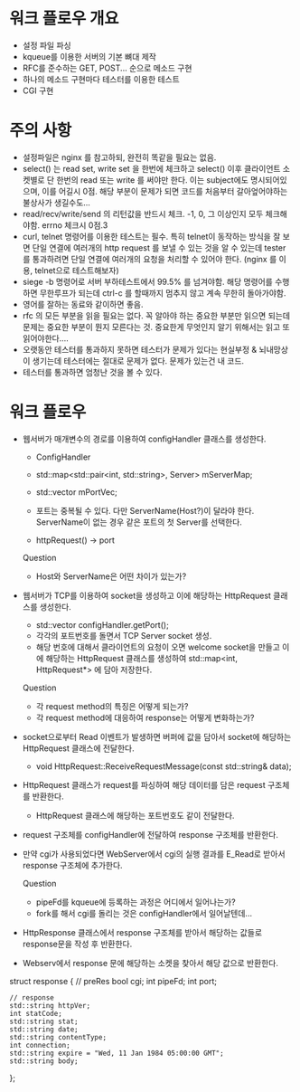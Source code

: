 # 워크 플로우 개요
- 설정 파일 파싱
- kqueue를 이용한 서버의 기본 뼈대 제작
- RFC를 준수하는 GET, POST... 순으로 메소드 구현
- 하나의 메소드 구현마다 테스터를 이용한 테스트
- CGI 구현

# 주의 사항
- 설정파일은 nginx 를 참고하되, 완전히 똑같을 필요는 없음.
- select() 는 read set, write set 을 한번에 체크하고 select() 이후 클라이언트 소켓별로 단 한번의 read 또는 write 를 써야만 한다. 이는 subject에도 명시되어있으며, 이를 어길시 0점. 해당 부분이 문제가 되면 코드를 처음부터 갈아엎어야하는 불상사가 생길수도...
- read/recv/write/send 의 리턴값을 반드시 체크. -1, 0, 그 이상인지 모두 체크해야함. errno 체크시 0점.3
- curl, telnet 명령어를 이용한 테스트는 필수. 특히 telnet이 동작하는 방식을 잘 보면 단일 연결에 여러개의 http request 를 보낼 수 있는 것을 알 수 있는데 tester 를 통과하려면 단일 연결에 여러개의 요청을 처리할 수 있어야 한다. (nginx 를 이용, telnet으로 테스트해보자)
- siege -b 명령어로 서버 부하테스트에서 99.5% 를 넘겨야함. 해당 명령어를 수행하면 무한루프가 되는데 ctrl-c 를 할때까지 멈추지 않고 계속 무한히 돌아가야함.
- 영어를 잘하는 동료와 같이하면 좋음.
- rfc 의 모든 부분을 읽을 필요는 없다. 꼭 알아야 하는 중요한 부분만 읽으면 되는데 문제는 중요한 부분이 뭔지 모른다는 것. 중요한게 무엇인지 알기 위해서는 읽고 또 읽어야한다....
- 오랫동안 테스터를 통과하지 못하면 테스터가 문제가 있다는 현실부정 & 뇌내망상이 생기는데 테스터에는 절대로 문제가 없다. 문제가 있는건 내 코드.
- 테스터를 통과하면 엄청난 것을 볼 수 있다.

# 워크 플로우
- 웹서버가 매개변수의 경로를 이용하여 configHandler 클래스를 생성한다.
    - ConfigHandler
    - std::map<std::pair<int, std::string>, Server> mServerMap;
    - std::vector<int> mPortVec;
    - 포트는 중복될 수 있다. 다만 ServerName(Host?)이 달라야 한다. ServerName이 없는 경우 같은 포트의 첫 Server를 선택한다.

    - httpRequest() -> port

    Question
    - Host와 ServerName은 어떤 차이가 있는가?
- 웹서버가 TCP를 이용하여 socket을 생성하고 이에 해당하는 HttpRequest 클래스를 생성한다.
    - std::vector<int> configHandler.getPort();
    - 각각의 포트번호를 돌면서 TCP Server socket 생성.
    - 해당 번호에 대해서 클라이언트의 요청이 오면 welcome socket을 만들고 이에 해당하는 HttpRequest 클래스를 생성하여 std::map<int, HttpRequest*> 에 담아 저장한다.

    Question
    - 각 request method의 특징은 어떻게 되는가?
    - 각 request method에 대응하여 response는 어떻게 변화하는가?
- socket으로부터 Read 이벤트가 발생하면 버퍼에 값을 담아서 socket에 해당하는 HttpRequest 클래스에 전달한다.
    - void HttpRequest::ReceiveRequestMessage(const std::string& data);
- HttpRequest 클래스가 request를 파싱하여 해당 데이터를 담은 request 구조체를 반환한다.
    - HttpRequest 클래스에 해당하는 포트번호도 같이 전달한다.
- request 구조체를 configHandler에 전달하여 response 구조체를 반환한다.
- 만약 cgi가 사용되었다면 WebServer에서 cgi의 실행 결과를 E_Read로 받아서  response 구조체에 추가한다.
    
    Question
    - pipeFd를 kqueue에 등록하는 과정은 어디에서 일어나는가?
    - fork를 해서 cgi를 돌리는 것은 configHandler에서 일어날텐데...
- HttpResponse 클래스에서 response 구조체를 받아서 해당하는 값들로 response문을 작성 후 반환한다.
- Webserv에서 response 문에 해당하는 소켓을 찾아서 해당 값으로 반환한다.


struct response
{
    // preRes
    bool cgi;
    int pipeFd;
    int port;


    // response
	std::string httpVer;
	int statCode;
	std::string stat;
	std::string date;
	std::string contentType;
	int connection;
	std::string expire = "Wed, 11 Jan 1984 05:00:00 GMT";
	std::string body;
};